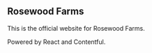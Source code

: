 ## Rosewood Farms

This is the official website for Rosewood Farms.

Powered by React and Contentful.

